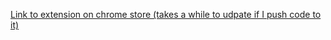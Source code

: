 [Link to extension on chrome store (takes a while to udpate if I push code to it)](https://chromewebstore.google.com/detail/eadefppnebkkoidiehagfbkppiahlioh)
